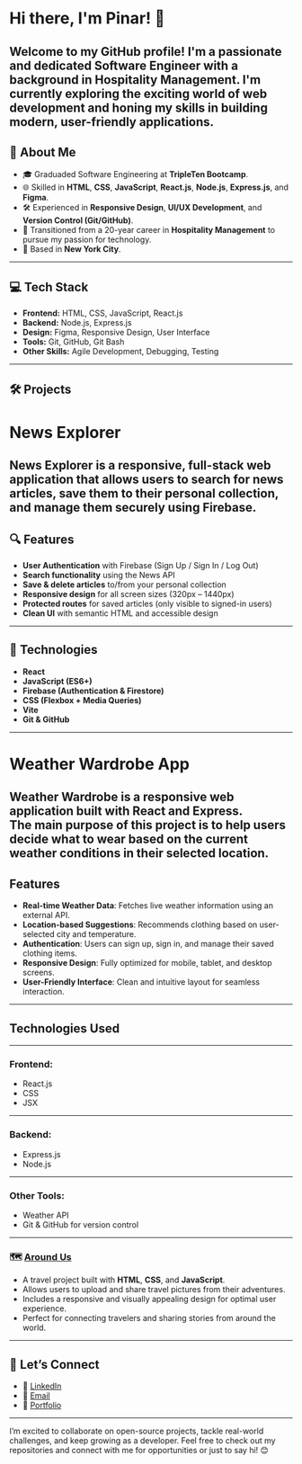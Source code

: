 
# Hi there, I'm Pinar! 👋

Welcome to my GitHub profile! I'm a passionate and dedicated **Software Engineer** with a background in **Hospitality Management**. I'm currently exploring the exciting world of web development and honing my skills in building modern, user-friendly applications.
---
## 🌟 **About Me**
- 🎓 Graduaded Software Engineering at **TripleTen Bootcamp**.
- 🌐 Skilled in **HTML**, **CSS**, **JavaScript**, **React.js**, **Node.js**, **Express.js**, and **Figma**.
- 🛠️ Experienced in **Responsive Design**, **UI/UX Development**, and **Version Control (Git/GitHub)**.
- 💼 Transitioned from a 20-year career in **Hospitality Management** to pursue my passion for technology.
- 📍 Based in **New York City**.
---
## 💻 **Tech Stack**
- **Frontend:** HTML, CSS, JavaScript, React.js
- **Backend:** Node.js, Express.js
- **Design:** Figma, Responsive Design, User Interface
- **Tools:** Git, GitHub, Git Bash
- **Other Skills:** Agile Development, Debugging, Testing
---
## 🛠️ **Projects**
# News Explorer
News Explorer is a responsive, full-stack web application that allows users to search for news articles, save them to their personal collection, and manage them securely using Firebase.
---
## 🔍 Features
- **User Authentication** with Firebase (Sign Up / Sign In / Log Out)
- **Search functionality** using the News API
- **Save & delete articles** to/from your personal collection
- **Responsive design** for all screen sizes (320px – 1440px)
- **Protected routes** for saved articles (only visible to signed-in users)
- **Clean UI** with semantic HTML and accessible design
---
## 🚀 Technologies
- **React**
- **JavaScript (ES6+)**
- **Firebase (Authentication & Firestore)**
- **CSS (Flexbox + Media Queries)**
- **Vite**
- **Git & GitHub**
---
# Weather Wardrobe App
Weather Wardrobe is a responsive web application built with React and Express.  
The main purpose of this project is to help users decide what to wear based on the current weather conditions in their selected location.
---
## Features
- **Real-time Weather Data**: Fetches live weather information using an external API.
- **Location-based Suggestions**: Recommends clothing based on user-selected city and temperature.
- **Authentication**: Users can sign up, sign in, and manage their saved clothing items.
- **Responsive Design**: Fully optimized for mobile, tablet, and desktop screens.
- **User-Friendly Interface**: Clean and intuitive layout for seamless interaction.
---
## Technologies Used
---
### Frontend:
- React.js
- CSS
- JSX
---
### Backend:
- Express.js
- Node.js
---
### Other Tools:
- Weather API
- Git & GitHub for version control
---
### 🗺️ [Around Us](#)
- A travel project built with **HTML**, **CSS**, and **JavaScript**.
- Allows users to upload and share travel pictures from their adventures.
- Includes a responsive and visually appealing design for optimal user experience.
- Perfect for connecting travelers and sharing stories from around the world.
---

## 🤝 **Let’s Connect**
- 💼 [LinkedIn](#) 
- 📧 [Email](#) 
- 🌟 [Portfolio](#) 
---
I’m excited to collaborate on open-source projects, tackle real-world challenges, and keep growing as a developer. Feel free to check out my repositories and connect with me for opportunities or just to say hi! 😊

